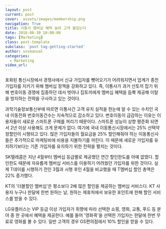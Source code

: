 ```yaml
---
layout: post
current: post
cover:  assets/images/membership.png
navigation: True
title: 이통사 멤버십 혜택 늘려 고객 붙잡는다
date: 2018-08-30 10:00:00
tags: [Marketing]
class: post-template
subclass: 'post tag-getting-started'
author: snsmanual
categories:
  - Marketing
video_url: 
---
```


포화된 통신시장에서 경쟁사에서 신규 가입자를 뺏어오기가 어려워지면서 업계가 종전 가입자를 지키기 위해 멤버십 정책을 강화하고 있다. 
즉, 이통사가 과거 산토끼 잡기 위해 번호이동 경쟁에 집중하던 데서 벗어나 집토끼에게 
멤버십 혜택을 듬뿍 제공해 이탈을 방지하는 전략을 구사하고 있는 것이다.

과학기술정보통신부에 따르면 이통사간 고객 유치 실적을 한눈에 알 수 있는 수치인 국내 이동전화 번호이동건수는 지속적으로 감소하고 있다. 
번호이동이 급감하는 이유는 이용자들이 새로운 스마트폰 구매를 꺼리기 때문이다. 
스마트폰 성능이 상향 평준화 되면서 2년 이상 사용해도 크게 문제가 없다. 
여기에 국내 이동통신시장에서는 25% 선택약정할인이 시행되고 있다. 
많은 가입자들의 월요금을 25% 할인해줘야 하는 이동통신사들은 추가적으로 마케팅비에 비용을 지불하기를 꺼린다. 
이 때문에 새로운 가입자를 유치하기보다는 기존 가입자를 유지하기 위한 전략을 펼치는 것이다.

SK텔레콤은 지난 4월부터 멤버십 등급별로 제공했던 연간 할인한도를 아예 없앴다. 
할인한도 때문에 자유롭게 멤버십 서비스를 이용하기 어려웠던 가입자를 위한 것이다. 
실제 T데이를 시행하기 전인 3월과 시행 후인 4월을 비교했을 때 T멤버십 할인 총액은 22% 증가했다. 

KT의 '더블할인 멤버십'은 평소보다 2배 많은 할인을 제공하는 멤버십 서비스다. KT 사용자 누구나 한달에 한번 원하는 날, 원하는 제휴처에서 보유한 포인트에 한해 할인 서비스를 받을 수 있다.

LG유플러스는 VIP 등급 이상 가입자가 취향에 따라 선택한 쇼핑, 영화, 교통, 푸드 등 분야 중 한 곳에서 혜택을 제공한다. 예를 들어 '영화콕'을 선택한 가입자는 한달에 한번 무료로 영화를 볼 수 있다. 일반 고객의 경우 GS편의점에서 10% 할인을 받을 수 있다.